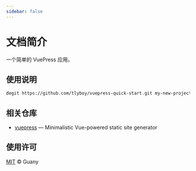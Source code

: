 ```yaml
---
sidebar: false
---
```


# 文档简介

一个简单的 VuePress 应用。

## 使用说明

```bash
degit https://github.com/tlyboy/vuepress-quick-start.git my-new-project
```

## 相关仓库

- [vuepress](https://github.com/vuejs/vuepress) — Minimalistic Vue-powered static site generator

## 使用许可

[MIT](https://opensource.org/licenses/MIT) © Guany
